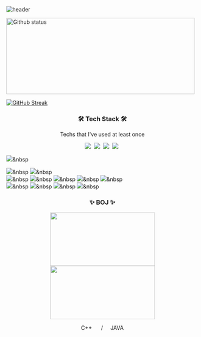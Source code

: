 

![header](https://capsule-render.vercel.app/api?type=wave&color=gradient&height=300&section=header&text=6democratickim9&fontSize=90)


<div>
  
  <img width="494" height="200" alt="Github status" src="https://github-readme-stats.vercel.app/api?username=6democratickim99&count_private=true&theme=radical">
  
  [![GitHub Streak](https://github-readme-streak-stats.herokuapp.com/?user=6democratickim9&theme=dark)](https://github.com/6democratickim9)
  
</div>  



<h3 align="center">🛠 Tech Stack 🛠</h3>

<p align="center"> Techs that I've used at least once </p>

<p align="center">
  <img src="https://img.shields.io/badge/Python-3766AB?style=flat-square&logo=Python&logoColor=white"/></a>&nbsp 
  <img src="https://img.shields.io/badge/Java-007396?style=flat-square&logo=Java&logoColor=white"/></a>&nbsp 
<img src="https://img.shields.io/badge/Oracle-#F80000?style=flat-square&logo=Oracle&logoColor=white"/></a>&nbsp 
<img src="https://img.shields.io/badge/MySQL-#4479A1?style=flat-square&logo=MySQL&logoColor=white"/></a>&nbsp 

<img src="https://img.shields.io/badge/p5.js-#ED225D?style=flat-square&logo=p5.js&logoColor=white"/></a>&nbsp 



  <img src="https://img.shields.io/badge/C-A8B9CC?style=flat-square&logo=C&logoColor=white"/></a>&nbsp
  <img src="https://img.shields.io/badge/ROS-232e4a?style=flat-square&logo=ros&logoColor=white"/></a>&nbsp
  <br>
  <img src="https://img.shields.io/badge/Docker-2f62a4?style=flat-square&logo=Docker&logoColor=white"/></a>&nbsp
  <img src="https://img.shields.io/badge/kubernetes-326CE5?style=flat-square&logo=Kubernetes&logoColor=white"/></a>&nbsp
  <img src="https://img.shields.io/badge/Ansible-000000?style=flat-square&logo=ansible&logoColor=white"/></a>&nbsp
  <img src="https://img.shields.io/badge/Kafka-000000?style=flat-square&logo=apachekafka&logoColor=white"/></a>&nbsp
  <img src="https://img.shields.io/badge/Consul-d62783?style=flat-square&logo=consul&logoColor=white"/></a>&nbsp
  <br>
  <img src="https://img.shields.io/badge/SpringBoot-6DB33F?style=flat-square&logo=Spring&logoColor=white"/></a>&nbsp 
  <img src="https://img.shields.io/badge/Django-092E20?style=flat-square&logo=Django&logoColor=white"/></a>&nbsp 
  <img src="https://img.shields.io/badge/Flask-000000?style=flat-square&logo=flask&logoColor=white"/></a>&nbsp 
  <img src="https://img.shields.io/badge/AWS-ff8200?style=flat-square&logo=amazonaws&logoColor=white"/></a>&nbsp
</p>


<h3 align="center">✨ BOJ ✨</h3>

<p align="center"> <img src = "http://mazassumnida.wtf/api/generate_badge?boj=pinkku" height="140" width="275px"> <img src ="http://mazassumnida.wtf/api/generate_badge?boj=pinkku2" height="140" width="275px">
<p align="center">
    C++&nbsp;&nbsp;&nbsp;&nbsp;&nbsp;&nbsp;/&nbsp;&nbsp;&nbsp;&nbsp;&nbsp;JAVA
</p> 


